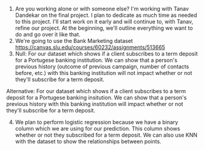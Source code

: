 1. Are you working alone or with someone else?
I'm working with Tanav Dandekar on the final project. I plan to
dedicate as much time as needed to this project. I'll start work
on it early and will continue to, with Tanav, refine our project.
At the beginning, we'll outline everything we want to do and go over it like that.
2. We're going to use the Bank Marketing dataset
https://canvas.slu.edu/courses/60232/assignments/513665
3. Null: For our dataset which shows if a client subscribes to a term deposit for a Portugese banking institution. We can show that a person's previous history (outcome of previous campaign, number of contacts before, etc.) with this banking institution will not impact whether or not they'll subscribe for a term deposit.

Alternative: For our dataset which shows if a client subscribes to a term deposit for a Portugese banking insitution. We can show that a person's previous history with this banking institution will impact whether or not they'll subscribe for a term deposit.

4. We plan to perform logistic regression because we have a binary column which we are using for our prediction. This column shows whether or not they subscribed for a term deposit. We can also use KNN with the dataset to show the relationships between points.
